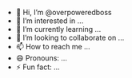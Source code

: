 - 👋 Hi, I’m @overpoweredboss
- 👀 I’m interested in ...
- 🌱 I’m currently learning ...
- 💞️ I’m looking to collaborate on ...
- 📫 How to reach me ...
- 😄 Pronouns: ...
- ⚡ Fun fact: ...

<!---
overpoweredboss/overpoweredboss is a ✨ special ✨ repository because its `README.md` (this file) appears on your GitHub profile.
You can click the Preview link to take a look at your changes.
--->
